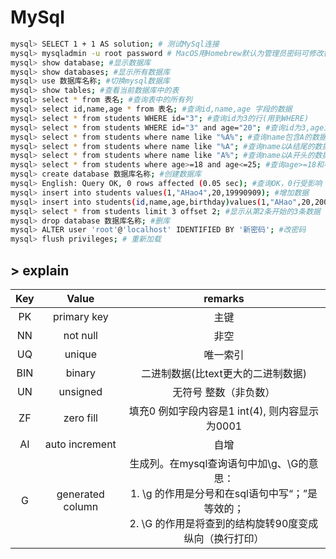 # MySql

```bash
mysql> SELECT 1 + 1 AS solution; # 测试MySql连接
mysql> mysqladmin -u root password # MacOS用Homebrew默认为管理员密码可修改密码
mysql> show database; #显示数据库
mysql> show databases; #显示所有数据库
mysql> use 数据库名称; #切换mysql数据库
mysql> show tables; #查看当前数据库中的表
mysql> select * from 表名; #查询表中的所有列
mysql> select id,name,age * from 表名; #查询id,name,age 字段的数据
mysql> select * from students WHERE id="3"; #查询id为3的行(用到WHERE)
mysql> select * from students WHERE id="3" and age="20"; #查询id为3,age为20的行(WHERE，and可以换成or)
mysql> select * from students where name like "%A%"; #查询name包含A的数据
mysql> select * from students where name like "%A"; #查询name以A结尾的数据
mysql> select * from students where name like "A%"; #查询name以A开头的数据
mysql> select * from students where age>=18 and age<=25; #查询age>=18和小于等于25的数据
mysql> create database 数据库名称; #创建数据库
mysql> English: Query OK, 0 rows affected (0.05 sec); #查询OK，0行受影响（0.05秒）
mysql> insert into students values(1,"AHao4",20,19990909); #增加数据
mysql> insert into students(id,name,age,birthday)values(1,"AHao",20,20000809); #增加数据
mysql> select * from students limit 3 offset 2; #显示从第2条开始的3条数据
mysql> drop database 数据库名称; #删库
mysql> ALTER user 'root'@'localhost' IDENTIFIED BY '新密码'; #改密码
mysql> flush privileges; # 重新加载
```

## > explain

| Key  |      Value       |                           remarks                            |
| :--: | :--------------: | :----------------------------------------------------------: |
|  PK  |   primary key    |                             主键                             |
|  NN  |     not null     |                             非空                             |
|  UQ  |      unique      |                           唯一索引                           |
| BIN  |      binary      |              二进制数据(比text更大的二进制数据)              |
|  UN  |     unsigned     |                   无符号   整数（非负数）                    |
|  ZF  |    zero fill     |        填充0 例如字段内容是1 int(4), 则内容显示为0001        |
|  AI  |  auto increment  |                             自增                             |
|  G   | generated column | 生成列。在mysql查询语句中加\g、\G的意思：<br />1. \g  的作用是分号和在sql语句中写“；”是等效的；<br />2. \G  的作用是将查到的结构旋转90度变成纵向（换行打印） |
